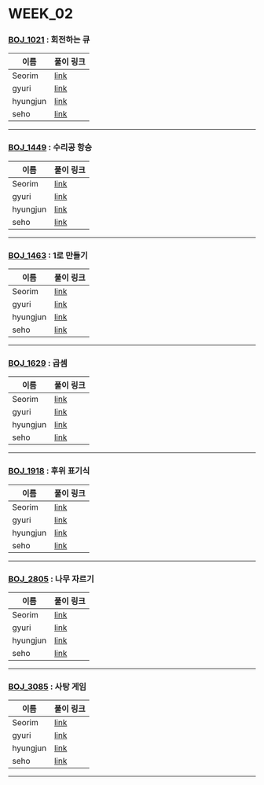 # WEEK_02

### [BOJ_1021](https://boj.kr/1021) : 회전하는 큐

|이름|풀이 링크|
|--|--|
|Seorim| [link](BOJ_1021/Seorim.java)
|gyuri| [link](BOJ_1021/gyuri.py)
|hyungjun| [link](BOJ_1021/hyungjun.cpp)
|seho| [link](BOJ_1021/seho.java)
---


### [BOJ_1449](https://boj.kr/1449) : 수리공 항승

|이름|풀이 링크|
|--|--|
|Seorim| [link](BOJ_1449/Seorim.java)
|gyuri| [link](BOJ_1449/gyuri.py)
|hyungjun| [link](BOJ_1449/hyungjun.cpp)
|seho| [link](BOJ_1449/seho.java)
---


### [BOJ_1463](https://boj.kr/1463) : 1로 만들기

|이름|풀이 링크|
|--|--|
|Seorim| [link](BOJ_1463/Seorim.java)
|gyuri| [link](BOJ_1463/gyuri.py)
|hyungjun| [link](BOJ_1463/hyungjun.cpp)
|seho| [link](BOJ_1463/seho.java)
---


### [BOJ_1629](https://boj.kr/1629) : 곱셈

|이름|풀이 링크|
|--|--|
|Seorim| [link](BOJ_1629/Seorim.java)
|gyuri| [link](BOJ_1629/gyuri.py)
|hyungjun| [link](BOJ_1629/hyungjun.cpp)
|seho| [link](BOJ_1629/seho.java)
---


### [BOJ_1918](https://boj.kr/1918) : 후위 표기식

|이름|풀이 링크|
|--|--|
|Seorim| [link](BOJ_1918/Seorim.java)
|gyuri| [link](BOJ_1918/gyuri.py)
|hyungjun| [link](BOJ_1918/hyungjun.cpp)
|seho| [link](BOJ_1918/seho.java)
---


### [BOJ_2805](https://boj.kr/2805) : 나무 자르기

|이름|풀이 링크|
|--|--|
|Seorim| [link](BOJ_2805/Seorim.java)
|gyuri| [link](BOJ_2805/gyuri.py)
|hyungjun| [link](BOJ_2805/hyungjun.cpp)
|seho| [link](BOJ_2805/seho.java)
---


### [BOJ_3085](https://boj.kr/3085) : 사탕 게임

|이름|풀이 링크|
|--|--|
|Seorim| [link](BOJ_3085/Seorim.java)
|gyuri| [link](BOJ_3085/gyuri.py)
|hyungjun| [link](BOJ_3085/hyungjun.cpp)
|seho| [link](BOJ_3085/seho.java)
---
